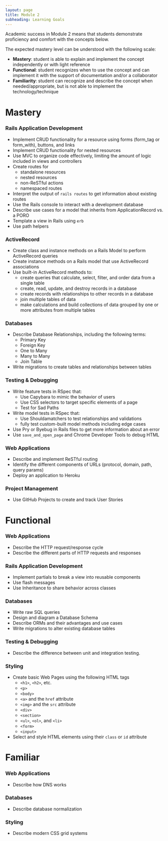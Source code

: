 ```yaml
---
layout: page
title: Module 2
subheading: Learning Goals
---
```


Academic success in Module 2 means that students demonstrate proficiency and comfort with the concepts below.

The expected mastery level can be understood with the following scale:

* **Mastery**: student is able to explain and implement the concept independently or with light reference
* **Functional**: student recognizes when to use the concept and can implement it with the support of documentation and/or a collaborator
* **Familiarity**: student can recognize and describe the concept when needed/appropriate, but is not able to implement the technology/technique

# Mastery

### Rails Application Development

* Implement CRUD functionality for a resource using forms (form_tag or form_with), buttons, and links
* Implement CRUD functionality for nested resources
* Use MVC to organize code effectively, limiting the amount of logic included in views and controllers
* Create routes for
    * standalone resources
    * nested resources
    * non-ReSTful actions
    * namespaced routes
* Interpret the output of `rails routes` to get information about existing routes    
* Use the Rails console to interact with a development database
* Describe use cases for a model that inherits from ApplicationRecord vs. a PORO
* Template a view in Rails using `erb`
* Use path helpers

### ActiveRecord

* Create class and instance methods on a Rails Model to perform ActiveRecord queries
* Create instance methods on a Rails model that use ActiveRecord associations
* Use built-in ActiveRecord methods to:
    * create queries that calculate, select, filter, and order data from a single table
    * create, read, update, and destroy records in a database
    * create records with relationships to other records in a database
    * join multiple tables of data
    * make calculations and build collections of data grouped by one or more attributes from multiple tables

### Databases

* Describe Database Relationships, including the following terms:
  * Primary Key
  * Foreign Key
  * One to Many
  * Many to Many
  * Join Table
* Write migrations to create tables and relationships between tables

### Testing & Debugging

* Write feature tests in RSpec that:
    * Use Capybara to mimic the behavior of users
    * Use CSS selectors to target specific elements of a page
    * Test for Sad Paths
* Write model tests in RSpec that:
    * Use Shouldamatchers to test relationships and validations
    * fully test custom-built model methods including edge cases
* Use Pry or Byebug in Rails files to get more information about an error
* Use `save_and_open_page` and Chrome Developer Tools to debug HTML

### Web Applications

* Describe and implement ReSTful routing
* Identify the different components of URLs (protocol, domain, path, query params)
* Deploy an application to Heroku

### Project Management

* Use GitHub Projects to create and track User Stories

# Functional

### Web Applications

* Describe the HTTP request/response cycle
* Describe the different parts of HTTP requests and responses

### Rails Application Development

* Implement partials to break a view into reusable components
* Use flash messages
* Use Inheritance to share behavior across classes

### Databases

* Write raw SQL queries
* Design and diagram a Database Schema
* Describe ORMs and their advantages and use cases
* Write migrations to alter existing database tables

### Testing & Debugging

* Describe the difference between unit and integration testing. 

### Styling

* Create basic Web Pages using the following HTML tags
    * `<h1>`, `<h2>`, etc.
    * `<p>`
    * `<body>`
    * `<a>` and the `href` attribute
    * `<img>` and the `src` attribute
    * `<div>`
    * `<section>`
    * `<ul>`, `<ol>`, and `<li>`
    * `<form>`
    * `<input>`
* Select and style HTML elements using their `class` or `id` attribute

# Familiar

### Web Applications

* Describe how DNS works

### Databases

* Describe database normalization

### Styling

* Describe modern CSS grid systems
